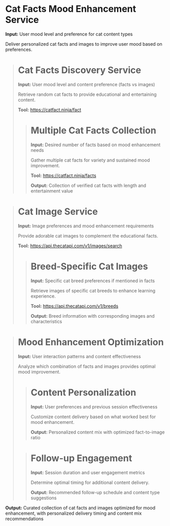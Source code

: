 # Cat Facts Mood Enhancement Service

**Input:** User mood level and preference for cat content types

Deliver personalized cat facts and images to improve user mood based on preferences.

> # Cat Facts Discovery Service
>
> **Input:** User mood level and content preference (facts vs images)
>
> Retrieve random cat facts to provide educational and entertaining content.
>
> **Tool:** https://catfact.ninja/fact
>
> > # Multiple Cat Facts Collection
> >
> > **Input:** Desired number of facts based on mood enhancement needs
> >
> > Gather multiple cat facts for variety and sustained mood improvement.
> >
> > **Tool:** https://catfact.ninja/facts
> >
> > **Output:** Collection of verified cat facts with length and entertainment value

> # Cat Image Service
>
> **Input:** Image preferences and mood enhancement requirements
>
> Provide adorable cat images to complement the educational facts.
>
> **Tool:** https://api.thecatapi.com/v1/images/search
>
> > # Breed-Specific Cat Images
> >
> > **Input:** Specific cat breed preferences if mentioned in facts
> >
> > Retrieve images of specific cat breeds to enhance learning experience.
> >
> > **Tool:** https://api.thecatapi.com/v1/breeds
> >
> > **Output:** Breed information with corresponding images and characteristics

> # Mood Enhancement Optimization
>
> **Input:** User interaction patterns and content effectiveness
>
> Analyze which combination of facts and images provides optimal mood improvement.
>
> > # Content Personalization
> >
> > **Input:** User preferences and previous session effectiveness
> >
> > Customize content delivery based on what worked best for mood enhancement.
> >
> > **Output:** Personalized content mix with optimized fact-to-image ratio
>
> > # Follow-up Engagement
> >
> > **Input:** Session duration and user engagement metrics
> >
> > Determine optimal timing for additional content delivery.
> >
> > **Output:** Recommended follow-up schedule and content type suggestions

**Output:** Curated collection of cat facts and images optimized for mood enhancement, with personalized delivery timing and content mix recommendations